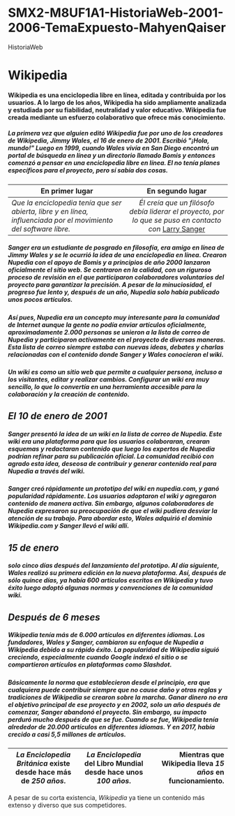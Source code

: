 # SMX2-M8UF1A1-HistoriaWeb-2001-2006-TemaExpuesto-MahyenQaiser
HistoriaWeb

# Wikipedia

#### Wikipedia es una enciclopedia libre en línea, editada y contribuida por los usuarios. A lo largo de los años, Wikipedia ha sido ampliamente analizada y estudiada por su fiabilidad, neutralidad y valor educativo. Wikipedia fue creada mediante un esfuerzo colaborativo que ofrece más conocimiento.

##### La primera vez que alguien editó Wikipedia fue por uno de los creadores de Wikipedia, Jimmy Wales, el 16 de enero de 2001. Escribió "*¡Hola, mundo!*" Luego en 1999, cuando Wales vivía en San Diego encontró un portal de búsqueda en línea y un directorio llamado Bomis y entonces comenzó a pensar en una enciclopedia libre en línea. El no tenía planes específicos para el proyecto, pero sí sabía dos cosas.

|**En primer lugar**|**En segundo lugar**|
|----------|:----------:|
|*Que la enciclopedia tenía que ser abierta, libre y en línea, influenciada por el movimiento del software libre.*|*Él creía que un filósofo debía liderar el proyecto, por lo que se puso en contacto con* [Larry Sanger](https://en.wikipedia.org/wiki/Larry_Sanger)

##### Sanger era un estudiante de posgrado en filosofía, era amigo en línea de Jimmy Wales y se le ocurrió la idea de una enciclopedia en línea. Crearon Nupedia con el apoyo de Bomis y a principios de año 2000 lanzaron oficialmente el sitio web. Se centraron en la calidad, con un riguroso proceso de revisión en el que participaron colaboradores voluntarios del proyecto para garantizar la precisión. A pesar de la minuciosidad, el progreso fue lento y, después de un año, Nupedia solo había publicado unos pocos artículos.

##### Así pues, Nupedia era un concepto muy interesante para la comunidad de Internet aunque la gente no podía enviar artículos oficialmente, aproximadamente 2.000 personas se unieron a la lista de correo de Nupedia y participaron activamente en el proyecto de diversas maneras. Esta lista de correo siempre estaba con nuevas ideas, debates y charlas relacionadas con el contenido donde Sanger y Wales conocieron el wiki. 

##### Un wiki es como un sitio web que permite a cualquier persona, incluso a los visitantes, editar y realizar cambios. Configurar un wiki era muy sencillo, lo que lo convertía en una herramienta accesible para la colaboración y la creación de contenido.

## *El 10 de enero de 2001*

##### Sanger presentó la idea de un wiki en la lista de correo de Nupedia. Este wiki era una plataforma para que los usuarios colaboraran, crearan esquemas y redactaran contenido que luego los expertos de Nupedia podrían refinar para su publicación oficial. La comunidad recibió con agrado esta idea, deseosa de contribuir y generar contenido real para Nupedia a través del wiki.

##### Sanger creó rápidamente un prototipo del wiki en nupedia.com, y ganó popularidad rápidamente. Los usuarios adoptaron el wiki y agregaron contenido de manera activa. Sin embargo, algunos colaboradores de Nupedia expresaron su preocupación de que el wiki pudiera desviar la atención de su trabajo. Para abordar esto, Wales adquirió el dominio Wikipedia.com y Sanger llevó el wiki allí.

## *15 de enero* 
##### solo cinco días después del lanzamiento del prototipo. Al día siguiente, Wales realizó su primera edición en la nueva plataforma. Así, después de sólo quince días, ya había 600 artículos escritos en Wikipedia y tuvo éxito luego adoptó algunas normas y convenciones de la comunidad wiki.

## *Después de 6 meses*

##### Wikipedia tenía más de 6.000 artículos en diferentes idiomas. Los fundadores, Wales y Sanger, cambiaron su enfoque de Nupedia a Wikipedia debido a su rápido éxito. La popularidad de Wikipedia siguió creciendo, especialmente cuando Google indexó el sitio o se compartieron artículos en plataformas como Slashdot.

##### Básicamente la norma que establecieron desde el principio, era que cualquiera puede contribuir siempre que no cause daño y otras reglas y tradiciones de Wikipedia se crearon sobre la marcha. Ganar dinero no era el objetivo principal de ese proyecto y en 2002, solo un año después de comenzar, Sanger abandonó el proyecto. Sin embargo, su impacto perduró mucho después de que se fue. Cuando se fue, Wikipedia tenía alrededor de 20.000 artículos en diferentes idiomas. Y en 2017, había crecido a casi 5,5 millones de artículos.

|*La Enciclopedia Británica* existe desde hace más de *250 años*.|*La Enciclopedia* del Libro Mundial desde hace unos *100 años*.|Mientras que Wikipedia lleva *15 años* en funcionamiento.|
|----------|:----------:|----------:|

A pesar de su corta existencia, *Wikipedia* ya tiene un contenido más extenso y diverso que sus competidores.











